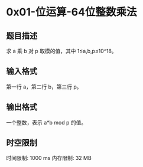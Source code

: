 # 0x01-位运算-64位整数乘法

## 题目描述

求 a 乘 b 对 p 取模的值，其中 1≤a,b,p≤10^18。



## 输入格式

第一行 a，第二行 b，第三行 p。



## 输出格式

一个整数，表示 a*b mod p 的值。



## 时空限制

时间限制: 1000 ms
内存限制: 32 MB
